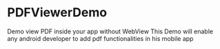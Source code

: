 # PDFViewerDemo
Demo view PDF inside your app without WebView
This Demo will enable any android developer to add pdf functionalities in his mobile app
